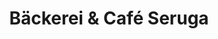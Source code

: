 ---
title: "Bäckerei & Café Seruga"
url: /lindenberg-im-allgaeu/baeckerei-und-cafe-seruga/
shop: Bäckerei
---
